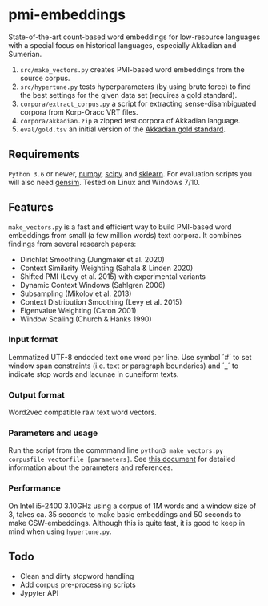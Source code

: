 # pmi-embeddings
State-of-the-art count-based word embeddings for low-resource languages with a special focus on historical languages, especially Akkadian and Sumerian.

1. ```src/make_vectors.py``` creates PMI-based word embeddings from the source corpus.
2. ```src/hypertune.py``` tests hyperparameters (by using brute force) to find the best settings for the given data set (requires a gold standard).
3. ```corpora/extract_corpus.py``` a script for extracting sense-disambiguated corpora from Korp-Oracc VRT files.
4. ```corpora/akkadian.zip``` a zipped test corpora of Akkadian language.
5. ```eval/gold.tsv``` an initial version of the [Akkadian gold standard](https://www.helsinki.fi/en/news/language-culture/creating-a-gold-standard-for-akkadian-word-embeddings).

## Requirements
```Python 3.6``` or newer, [numpy](https://numpy.org/), [scipy](https://www.scipy.org/) and [sklearn](https://scikit-learn.org/stable/). For evaluation scripts you will also need [gensim](https://pypi.org/project/gensim/). Tested on Linux and Windows 7/10.

## Features
```make_vectors.py``` is a fast and efficient way to build PMI-based word embeddings from small (a few million words) text corpora. It combines findings from several research papers:

+ Dirichlet Smoothing (Jungmaier et al. 2020)
+ Context Similarity Weighting (Sahala & Linden 2020)
+ Shifted PMI (Levy et al. 2015) with experimental variants
+ Dynamic Context Windows (Sahlgren 2006)
+ Subsampling (Mikolov et al. 2013)
+ Context Distribution Smoothing (Levy et al. 2015)
+ Eigenvalue Weighting (Caron 2001)
+ Window Scaling (Church & Hanks 1990)

### Input format
Lemmatized UTF-8 endoded text one word per line. Use symbol ´#´ to set window span constraints (i.e. text or paragraph boundaries) and ´_´ to indicate stop words and lacunae in cuneiform texts.

### Output format
Word2vec compatible raw text word vectors.

### Parameters and usage
Run the script from the commmand line ```python3 make_vectors.py corpusfile vectorfile [parameters]```. See [this document](https://docs.google.com/document/d/1TjVWqrhalCDjkOQf-JLk1jmC6N83MWGUIEVjbJpm9Es) for detailed information about the parameters and references. 

### Performance
On Intel i5-2400 3.10GHz using a corpus of 1M words and a window size of 3, takes ca. 35 seconds to make basic embeddings and 50 seconds to make CSW-embeddings. Although this is quite fast, it is good to keep in mind when using ```hypertune.py```.

## Todo
+ Clean and dirty stopword handling
+ Add corpus pre-processing scripts
+ Jypyter API


